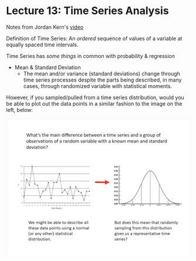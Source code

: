 # Lecture 13: Time Series Analysis #
Notes from Jordan Kern's [video](https://www.youtube.com/watch?v=Prpu_U5tKkE)

Definition of Time Series: An _ordered_ sequence of values of a variable at equally spaced time intervals.

Time Series has _some things_ in common with probability & regression
- Mean & Standard Deviation
  - The mean and/or variance (standard deviations) change through time series processes despite the parts being described, in many cases, through randomized variable with statistical moments.
  
However, if you sampled/pulled from a time series distribution, would you be able to plot out the data points in a similar fashion to the image on the left, below:

![x](/images/timeseries_distribution.png)